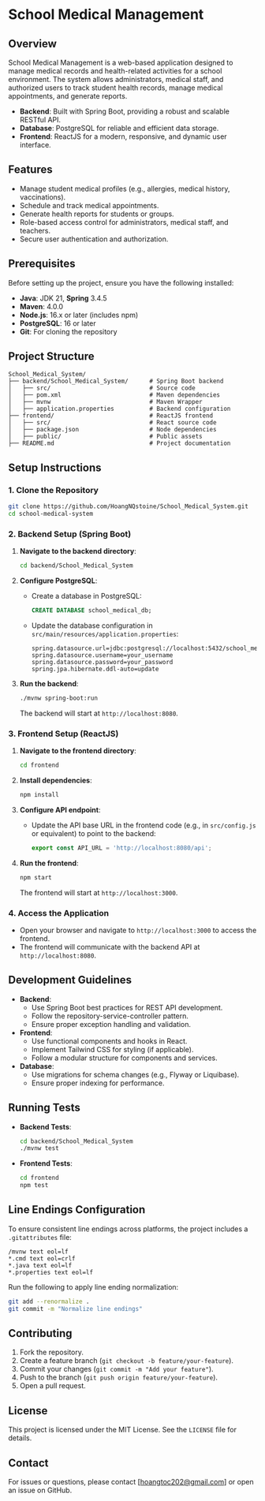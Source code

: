 # School Medical Management

## Overview
School Medical Management is a web-based application designed to manage medical records and health-related activities for a school environment. The system allows administrators, medical staff, and authorized users to track student health records, manage medical appointments, and generate reports.

- **Backend**: Built with Spring Boot, providing a robust and scalable RESTful API.
- **Database**: PostgreSQL for reliable and efficient data storage.
- **Frontend**: ReactJS for a modern, responsive, and dynamic user interface.

## Features
- Manage student medical profiles (e.g., allergies, medical history, vaccinations).
- Schedule and track medical appointments.
- Generate health reports for students or groups.
- Role-based access control for administrators, medical staff, and teachers.
- Secure user authentication and authorization.

## Prerequisites
Before setting up the project, ensure you have the following installed:
- **Java**: JDK 21, **Spring** 3.4.5
- **Maven**: 4.0.0
- **Node.js**: 16.x or later (includes npm)
- **PostgreSQL**: 16 or later
- **Git**: For cloning the repository

## Project Structure
```
School_Medical_System/
├── backend/School_Medical_System/      # Spring Boot backend
│   ├── src/                            # Source code
│   ├── pom.xml                         # Maven dependencies
│   ├── mvnw                            # Maven Wrapper
│   ├── application.properties          # Backend configuration
├── frontend/                           # ReactJS frontend
│   ├── src/                            # React source code
│   ├── package.json                    # Node dependencies
│   ├── public/                         # Public assets
├── README.md                           # Project documentation
```

## Setup Instructions

### 1. Clone the Repository
```bash
git clone https://github.com/HoangNQstoine/School_Medical_System.git
cd school-medical-system
```

### 2. Backend Setup (Spring Boot)
1. **Navigate to the backend directory**:
   ```bash
   cd backend/School_Medical_System
   ```

2. **Configure PostgreSQL**:
   - Create a database in PostgreSQL:
     ```sql
     CREATE DATABASE school_medical_db;
     ```
   - Update the database configuration in `src/main/resources/application.properties`:
     ```properties
     spring.datasource.url=jdbc:postgresql://localhost:5432/school_medical_db
     spring.datasource.username=your_username
     spring.datasource.password=your_password
     spring.jpa.hibernate.ddl-auto=update
     ```

3. **Run the backend**:
   ```bash
   ./mvnw spring-boot:run
   ```
   The backend will start at `http://localhost:8080`.

### 3. Frontend Setup (ReactJS)
1. **Navigate to the frontend directory**:
   ```bash
   cd frontend
   ```

2. **Install dependencies**:
   ```bash
   npm install
   ```

3. **Configure API endpoint**:
   - Update the API base URL in the frontend code (e.g., in `src/config.js` or equivalent) to point to the backend:
     ```javascript
     export const API_URL = 'http://localhost:8080/api';
     ```

4. **Run the frontend**:
   ```bash
   npm start
   ```
   The frontend will start at `http://localhost:3000`.

### 4. Access the Application
- Open your browser and navigate to `http://localhost:3000` to access the frontend.
- The frontend will communicate with the backend API at `http://localhost:8080`.

## Development Guidelines
- **Backend**:
  - Use Spring Boot best practices for REST API development.
  - Follow the repository-service-controller pattern.
  - Ensure proper exception handling and validation.
- **Frontend**:
  - Use functional components and hooks in React.
  - Implement Tailwind CSS for styling (if applicable).
  - Follow a modular structure for components and services.
- **Database**:
  - Use migrations for schema changes (e.g., Flyway or Liquibase).
  - Ensure proper indexing for performance.

## Running Tests
- **Backend Tests**:
  ```bash
  cd backend/School_Medical_System
  ./mvnw test
  ```
- **Frontend Tests**:
  ```bash
  cd frontend
  npm test
  ```

## Line Endings Configuration
To ensure consistent line endings across platforms, the project includes a `.gitattributes` file:
```
/mvnw text eol=lf
*.cmd text eol=crlf
*.java text eol=lf
*.properties text eol=lf
```
Run the following to apply line ending normalization:
```bash
git add --renormalize .
git commit -m "Normalize line endings"
```

## Contributing
1. Fork the repository.
2. Create a feature branch (`git checkout -b feature/your-feature`).
3. Commit your changes (`git commit -m "Add your feature"`).
4. Push to the branch (`git push origin feature/your-feature`).
5. Open a pull request.

## License
This project is licensed under the MIT License. See the `LICENSE` file for details.

## Contact
For issues or questions, please contact [hoangtoc202@gmail.com] or open an issue on GitHub.
